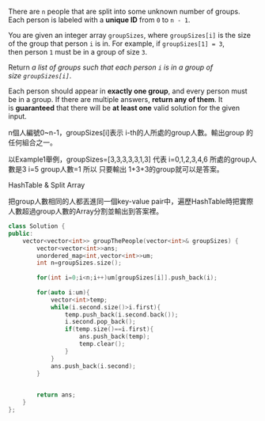 There are `n` people that are split into some unknown number of groups. Each person is labeled with a **unique ID** from `0` to `n - 1`.

You are given an integer array `groupSizes`, where `groupSizes[i]` is the size of the group that person `i` is in. For example, if `groupSizes[1] = 3`, then person `1` must be in a group of size `3`.

Return _a list of groups such that each person `i` is in a group of size `groupSizes[i]`_.

Each person should appear in **exactly one group**, and every person must be in a group. If there are multiple answers, **return any of them**. It is **guaranteed** that there will be **at least one** valid solution for the given input.

n個人編號0~n-1，groupSizes\[i]表示 i-th的人所處的group人數。輸出group 的任何組合之一。

以Example1舉例，groupSizes=\[3,3,3,3,3,1,3] 
代表 i=0,1,2,3,4,6 所處的group人數是3 i=5 group人數=1
所以 只要輸出 1+3+3的group就可以是答案。

HashTable & Split Array

把group人數相同的人都丟進同一個key-value pair中，遍歷HashTable時把實際人數超過group人數的Array分割並輸出到答案裡。

```cpp
class Solution {
public:
    vector<vector<int>> groupThePeople(vector<int>& groupSizes) {
        vector<vector<int>>ans;
        unordered_map<int,vector<int>>um;
        int n=groupSizes.size();
        
        for(int i=0;i<n;i++)um[groupSizes[i]].push_back(i);
        
        for(auto i:um){
            vector<int>temp;
            while(i.second.size()>i.first){
                temp.push_back(i.second.back());
                i.second.pop_back();
                if(temp.size()==i.first){
                    ans.push_back(temp);
                    temp.clear();
                }
            }
            ans.push_back(i.second);
        }
        

        return ans;
    }
};
```